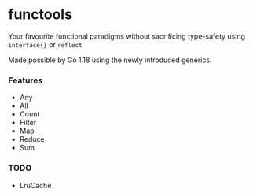 # functools

Your favourite functional paradigms without sacrificing type-safety using 
`interface{}` or `reflect`

Made possible by Go 1.18 using the newly introduced generics.

### Features
 
- Any
- All
- Count
- Filter
- Map
- Reduce
- Sum

### TODO

- LruCache